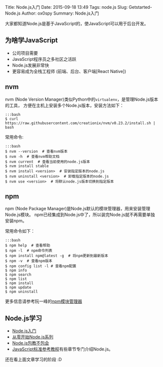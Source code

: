 Title:  Node.js入门
Date: 2015-09-18 13:49
Tags: node.js
Slug: Getstarted-Node.js
Author: ox0spy
Summary: Node.js入门

大家都知道Node.js是基于JavaScript的，使JavaScript可以用于后台开发。

## 为啥学JavaScript

- 公司项目需要
- JavaScript程序员之多社区之活跃
- Node.js发展非常快
- 更容易成为全栈工程师 (前端、后台、客户端[React Native])

## nvm

nvm (Node Version Manager)类似Python中的`virtualenv`，是管理Node.js版本的工具，
方便在主机上安装多个Node.js版本，安装方法如下：

    :::bash
    $ curl https://raw.githubusercontent.com/creationix/nvm/v0.23.2/install.sh | bash

常用命令:

    :::bash
    $ nvm --version  # 查看nvm版本
    $ nvm -h  # 查看nvm帮助文档
    $ nvm current  # 查看当前使用的node.js版本
    $ nvm install stable
    $ nvm install <version>  # 安装指定版本的node.js
    $ nvm uninstall <version>  # 卸载指定版本的node.js
    $ nvm use <version>  # 将默认node.js版本切换到指定版本


## npm

npm (Node Package Manager)是Node.js默认的模块管理器，用来安装管理Node.js模块。
npm已经集成到Node.js中了，所以装完Node.js就不再需要单独安装npm。

常用命令如下：

    :::bash
    $ npm help  # 查看帮助
    $ npm -l  # npm命令列表
    $ npm install npm@latest -g  # 将npm更新到最新版本
    $ npm -v  # 查看npm版本
    $ npm config list -l # 查看npm配置
    $ npm info
    $ npm search
    $ npm list
    $ npm install
    $ npm update
    $ npm uninstall

更多信息请参考阮一峰的[npm模块管理器](http://javascript.ruanyifeng.com/nodejs/npm.html)


## Node.js学习

- [Node.js入门](http://www.nodebeginner.org/index-zh-cn.html)
- [从零开始Node.js系列](http://blog.fens.me/series-nodejs/)
- [Node.js包教不包会](https://github.com/alsotang/node-lessons)
- [JavaScript标准参考教程](http://javascript.ruanyifeng.com/#nodejs)有些章节专门介绍Node.js。

还在看上面文章学习的阶段 :D
